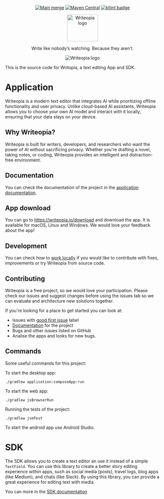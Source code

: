 
<p align="center" width="100%">
  <a href="https://github.com/leandroBorgesFerreira/Writeopia/actions/workflows/main-merge.yml"><img src="https://github.com/leandroBorgesFerreira/Writeopia/actions/workflows/main-merge.yml/badge.svg" alt="Main merge"></a>
  <a href="https://search.maven.org/artifact/io.writeopia/writeopia-core"><img src="https://img.shields.io/maven-central/v/io.writeopia/writeopia-core" alt="Maven Central"/></a>
  <a href="https://pinterest.github.io/ktlint/" target="_blank"><img src="https://img.shields.io/badge/ktlint%20code--style-%E2%9D%A4-FF4081" alt="ktlint badge" />
  </a>
</p>

<p align="center" width="100%">
  <img
   src="./images/icon_with_title.svg" alt="Writeopia logo"
   width="100"
   height="87"
  />
</p>

<p align="center">Write like nobody’s watching. Because they aren’t.<p/>

<p align="center" width="100%">
  <img
   src="./images/usage_screenshot.png" alt="Writeopia logo"
  />
</p>

This is the source code for Writopia, a text editing App and SDK.

# Application
Writeopia is a modern text editor that integrates AI while prioritizing offline functionality and user privacy. Unlike cloud-based AI assistants, Writeopia allows you to choose your own AI model and interact with it locally, ensuring that your data stays on your device.

## Why Writeopia?
Writeopia is built for writers, developers, and researchers who want the power of AI without sacrificing privacy. Whether you're drafting a novel, taking notes, or coding, Writeopia provides an intelligent and distraction-free environment.

## Documentation
You can check the documentation of the project in the [application documentation](https://docs.writeopia.io/docs/application/overview).

## App download
You can go to https://writeopia.io/download and download the app. It is available for macOS, Linux and Windows. We would love your feedback about the app!

## Development
You can check how to [work locally](https://docs.writeopia.io/docs/local-dev/getting-started) if you would like to contribute with fixes, improvements or try Writeopia from source code.

## Contributing
Writeopia is a free project, so we would love your participation. Please check our issues and suggest changes before using the issues tab so we can evaluate and architecture new solutions together.

If you're looking for a place to get started you can look at:
- Issues with [good first issue](https://github.com/leandroBorgesFerreira/Writeopia/issues?q=is%3Aissue+is%3Aopen+label%3A%22good+first+issue%22) label
- [Documentation](https://github.com/leandroBorgesFerreira/Writeopia/tree/Documentation/documentation/writeopia_docs) for the project
- Bugs and other issues listed on GitHub
- Analise the apps and looks for new bugs.

## Commands
Some useful commands for this project:

To start the desktop app:

```
./gradlew application:composeApp:run
```

To start the web app:

```
./gradlew jsBrowserRun
```

Running the tests of the project:

```
./gradlew jvmTest
```

To start the android app use Android Studio.

# SDK
The SDK allows you to create a text editor an use it instead of a simple `TextField`. You can use this library to create a better story editing experience within apps, such as social media (posts), travel logs, blog apps (like Medium), and chats (like Slack). By using this library, you can provide a great experience for editing text with media.

You can more in the [SDK documentation](https://docs.writeopia.io/docs/sdk/overview)
